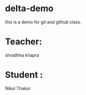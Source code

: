# delta-demo
this is a demo for git and github class. 
 
 # Teacher:
 shradhha khapra 
 # Student :

 Nikul Thakor
